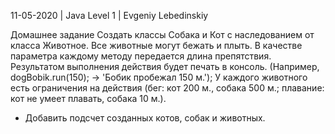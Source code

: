 11-05-2020 | Java Level 1 | Evgeniy Lebedinskiy

Домашнее задание 
Создать классы Собака и Кот с наследованием от класса Животное. 
Все животные могут бежать и плыть. В качестве параметра каждому методу передается длина препятствия. Результатом выполнения действия будет печать в консоль. (Например, dogBobik.run(150); -> 'Бобик пробежал 150 м.');
У каждого животного есть ограничения на действия (бег: кот 200 м., собака 500 м.; плавание: кот не умеет плавать, собака 10 м.). 
* Добавить подсчет созданных котов, собак и животных.

